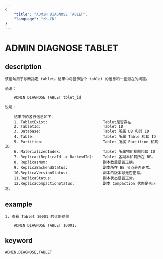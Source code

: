 ```yaml
---
{
    "title": "ADMIN DIAGNOSE TABLET",
    "language": "zh-CN"
}
---
```


<!-- 
Licensed to the Apache Software Foundation (ASF) under one
or more contributor license agreements.  See the NOTICE file
distributed with this work for additional information
regarding copyright ownership.  The ASF licenses this file
to you under the Apache License, Version 2.0 (the
"License"); you may not use this file except in compliance
with the License.  You may obtain a copy of the License at
  http://www.apache.org/licenses/LICENSE-2.0
Unless required by applicable law or agreed to in writing,
software distributed under the License is distributed on an
"AS IS" BASIS, WITHOUT WARRANTIES OR CONDITIONS OF ANY
KIND, either express or implied.  See the License for the
specific language governing permissions and limitations
under the License.
-->

# ADMIN DIAGNOSE TABLET
## description

    该语句用于诊断指定 tablet。结果中将显示这个 tablet 的信息和一些潜在的问题。

    语法：

        ADMIN DIAGNOSE TABLET tblet_id

    说明：

        结果中的各行信息如下：
        1. TabletExist:                         Tablet是否存在
        2. TabletId:                            Tablet ID
        3. Database:                            Tablet 所属 DB 和其 ID
        4. Table:                               Tablet 所属 Table 和其 ID
        5. Partition:                           Tablet 所属 Partition 和其 ID
        6. MaterializedIndex:                   Tablet 所属物化视图和其 ID
        7. Replicas(ReplicaId -> BackendId):    Tablet 各副本和其所在 BE。
        8. ReplicasNum:                         副本数量是否正确。
        9. ReplicaBackendStatus:                副本所在 BE 节点是否正常。
        10.ReplicaVersionStatus:                副本的版本号是否正常。
        11.ReplicaStatus:                       副本状态是否正常。
        12.ReplicaCompactionStatus:             副本 Compaction 状态是否正常。

## example

    1. 查看 Tablet 10001 的诊断结果

        ADMIN DIAGNOSE TABLET 10001;

## keyword
    ADMIN,DIAGNOSE,TABLET
